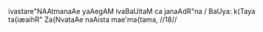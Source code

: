 ivastare"NAAtmanaAe yaAegAM ivaBaUitaM ca janaAdR"na /
BaUya: k(Taya ta{iæaihR" Za{NvataAe naAista mae'ma{tama, //18//